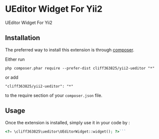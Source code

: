 UEditor Widget For Yii2
=======================
UEditor Widget For Yii2

Installation
------------

The preferred way to install this extension is through [composer](http://getcomposer.org/download/).

Either run

```
php composer.phar require --prefer-dist cliff363825/yii2-ueditor "*"
```

or add

```
"cliff363825/yii2-ueditor": "*"
```

to the require section of your `composer.json` file.


Usage
-----

Once the extension is installed, simply use it in your code by  :

```php
<?= \cliff363825\ueditor\UEditorWidget::widget(); ?>```